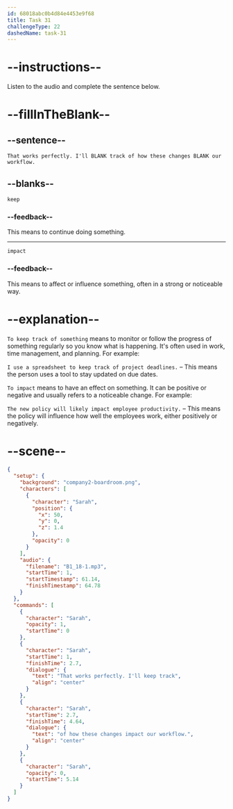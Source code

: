 ```yaml
---
id: 68018abc0b4d84e4453e9f68
title: Task 31
challengeType: 22
dashedName: task-31
---
```


<!-- (Audio) Sarah: That works perfectly. I'll keep track of how these changes impact our workflow. -->

# --instructions--

Listen to the audio and complete the sentence below.

# --fillInTheBlank--

## --sentence--

`That works perfectly. I'll BLANK track of how these changes BLANK our workflow.`

## --blanks--

`keep`

### --feedback--

This means to continue doing something.

---

`impact`

### --feedback--

This means to affect or influence something, often in a strong or noticeable way.

# --explanation--

`To keep track of something` means to monitor or follow the progress of something regularly so you know what is happening. It's often used in work, time management, and planning. For example:

`I use a spreadsheet to keep track of project deadlines.` – This means the person uses a tool to stay updated on due dates.

`To impact` means to have an effect on something. It can be positive or negative and usually refers to a noticeable change. For example:

`The new policy will likely impact employee productivity.` – This means the policy will influence how well the employees work, either positively or negatively.

# --scene--

```json
{
  "setup": {
    "background": "company2-boardroom.png",
    "characters": [
      {
        "character": "Sarah",
        "position": {
          "x": 50,
          "y": 0,
          "z": 1.4
        },
        "opacity": 0
      }
    ],
    "audio": {
      "filename": "B1_18-1.mp3",
      "startTime": 1,
      "startTimestamp": 61.14,
      "finishTimestamp": 64.78
    }
  },
  "commands": [
    {
      "character": "Sarah",
      "opacity": 1,
      "startTime": 0
    },
    {
      "character": "Sarah",
      "startTime": 1,
      "finishTime": 2.7,
      "dialogue": {
        "text": "That works perfectly. I'll keep track",
        "align": "center"
      }
    },
    {
      "character": "Sarah",
      "startTime": 2.7,
      "finishTime": 4.64,
      "dialogue": {
        "text": "of how these changes impact our workflow.",
        "align": "center"
      }
    },
    {
      "character": "Sarah",
      "opacity": 0,
      "startTime": 5.14
    }
  ]
}
```
